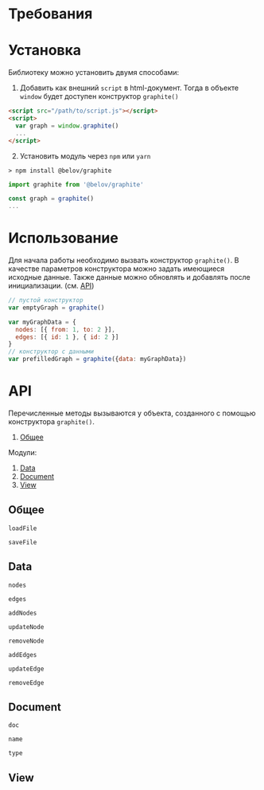 
# Требования

# Установка
Библиотеку можно установить двумя способами:

1) Добавить как внешний `script` в html-документ. Тогда в объекте `window` будет доступен конструктор `graphite()`

```html
<script src="/path/to/script.js"></script>
<script>
  var graph = window.graphite()
  ...
</script>
```

2) Установить модуль через `npm` или `yarn`

```shell
> npm install @belov/graphite
```

```javascript
import graphite from '@belov/graphite'

const graph = graphite()
...
```

# Использование

Для начала работы необходимо вызвать конструктор `graphite()`. В качестве параметров конструктора можно задать имеющиеся исходные данные. Также данные можно обновлять и добавлять после инициализации. (см. [API](#API))

```javascript
// пустой конструктор
var emptyGraph = graphite()

var myGraphData = {
  nodes: [{ from: 1, to: 2 }],
  edges: [{ id: 1 }, { id: 2 }]
}
// конструктор с данными
var prefilledGraph = graphite({data: myGraphData})
```

# API

Перечисленные методы вызываются у объекта, созданного с помощью конструктора `graphite()`.

1. [Общее](#общее)

Модули:
1. [Data](#data)
2. [Document](#document)
3. [View](#view)

## Общее

`loadFile`

`saveFile`

## Data

`nodes`

`edges`

`addNodes`

`updateNode`

`removeNode`

`addEdges`

`updateEdge`

`removeEdge`

## Document

`doc`

`name`

`type`

## View
